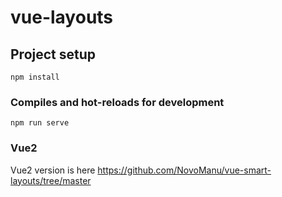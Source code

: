 # vue-layouts

## Project setup
```
npm install
```

### Compiles and hot-reloads for development
```
npm run serve
```

### Vue2
Vue2 version is here https://github.com/NovoManu/vue-smart-layouts/tree/master
